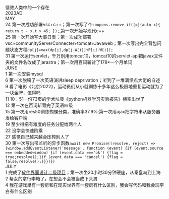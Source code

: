 低效人类中的一个存在  
2023AD  
MAY  
24 第一次成功部署vsc+c++；第一次写了个`coupons.remove_if([=](auto x){ return t - x.t > 45; });`,第一次开始写现代c++  
25 第一次开始写大事日表；第一次成功部署vsc+communityServerConnecter+tomcat+Javaweb；第一次写出完全背包问题状态方程`dp[j]=max(dp[j],dp[j-W[i]]+P[i]-W[i]);`  
31 第一次运行servlet，千万别用tomcat10，tomcat10的servlet-api把javax文件夹的文件名改成了jarastra；第一次用百词斩背了178*一个月单词  
JUNE  
1 第一次安装mysql  
6 第一次脱稿了一次英语演讲sleep deprivation；听到了一堆满绩点大佬的自述  
9 看了电影《北京2022》，运动员们从小就训练十多年这么极限地重复运动就为了一块金牌，值得吗  
11 10：51一份73页的学术垃圾《python机器学习实验报告》横空出世了  
12 第一次在百词斩背完了英语四级  
15 第一次用res50训练蝴蝶分类，准确率37.9%;第一次用ajax把字符串从服务器发给客户端  
19 至少得把有难度的任务分配给两个人  
22 没学会快速阶乘  
27 感觉自己越来越会压榨别人了  
30 第一次写出带监听的异步函数`await new Promise((resolve, reject) => {window.addEventListener('message', function (event) {if (event.source === embeddedwindow) {if (event.data ==='ok') {flag = true;resolve();}if (event.data === 'cancel') {flag = false;resolve();}}})})`  
JULY  
1 完成了[软件界面设计二级项目](https://github.com/bigLRRH/nfcManagementUI)；第一次坐20小时30分钟硬座，从秦皇岛到上海  
2 帮女的拿行李箱了，在想会不会被当成下头男  
4 我在游戏里有一套房和在现实世界有一套房有什么区别，我会写代码和我会玩李白有什么区别  
